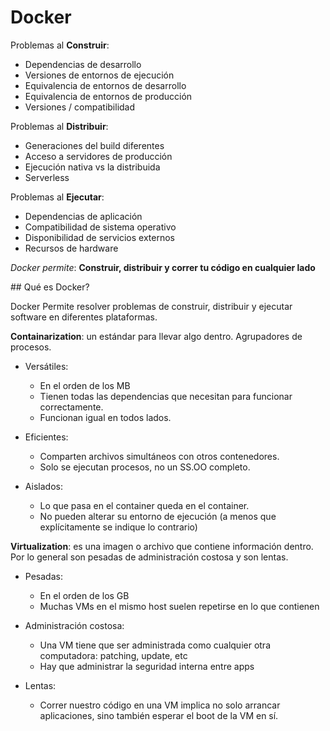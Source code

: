 # Docker

Problemas al **Construir**:

- Dependencias de desarrollo
- Versiones de entornos de ejecución
- Equivalencia de entornos de desarrollo
- Equivalencia de entornos de producción
- Versiones / compatibilidad

Problemas al **Distribuir**:

- Generaciones del build diferentes
- Acceso a servidores de producción
- Ejecución nativa vs la distribuida
- Serverless

Problemas al **Ejecutar**:

- Dependencias de aplicación
- Compatibilidad de sistema operativo
- Disponibilidad de servicios externos
- Recursos de hardware

*Docker permite*:
**Construir, distribuir y correr tu código en cualquier lado**

## Qué es Docker?

Docker Permite resolver problemas de construir, distribuir y ejecutar software en diferentes plataformas.

**Containarization**: un estándar para llevar algo dentro. Agrupadores de procesos.

- Versátiles:
  - En el orden de los MB
  - Tienen todas las dependencias que necesitan para funcionar correctamente.
  - Funcionan igual en todos lados.

- Eficientes:
  - Comparten archivos simultáneos con otros contenedores.
  - Solo se ejecutan procesos, no un SS.OO completo.

- Aislados:
  - Lo que pasa en el container queda en el container.
  - No pueden alterar su entorno de ejecución (a menos que explícitamente se indique lo contrario)

**Virtualization**: es una imagen o archivo que contiene información dentro. Por lo general son pesadas de administración costosa y son lentas.

- Pesadas:
  - En el orden de los GB
  - Muchas VMs en el mismo host suelen repetirse en lo que contienen

- Administración costosa:
  - Una VM tiene que ser administrada como cualquier otra computadora: patching, update, etc
  - Hay que administrar la seguridad interna entre apps

- Lentas:
  - Correr nuestro código en una VM implica no solo arrancar aplicaciones, sino también esperar el boot de la VM en sí.